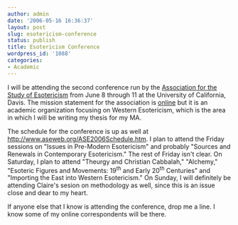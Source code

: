 ```yaml
---
author: admin
date: '2006-05-16 16:36:37'
layout: post
slug: esotericism-conference
status: publish
title: Esotericism Conference
wordpress_id: '1088'
categories:
- Academic
---
```

I will be attending the second conference run by the <a href="http://www.aseweb.org/">Association for the Study of Esotericism</a> from June 8 through 11 at the University of California, Davis. The mission statement for the association is <a href="http://www.aseweb.org/ASE/ASEMission.html">online</a> but it is an academic organization focusing on Western Esotericism, which is the area in which I will be writing my thesis for my MA.

The schedule for the conference is up as well at <a href="http://www.aseweb.org/ASE2006Schedule.htm">http://www.aseweb.org/ASE2006Schedule.htm</a>. I plan to attend the Friday sessions on "Issues in Pre-Modern Esotericism" and probably "Sources and Renewals in Contemporary Esotericism." The rest of Friday isn't clear. On Saturday, I plan to attend "Theurgy and Christian Cabbalah," "Alchemy," "Esoteric Figures and Movements: 19<sup>th</sup> and Early 20<sup>th</sup> Centuries" and "Importing the East into Western Esotericism." On Sunday, I will definitely be attending Claire's sesion on methodology as well, since this is an issue close and dear to my heart.

If anyone else that I know is attending the conference, drop me a line. I know some of my online correspondents will be there.
